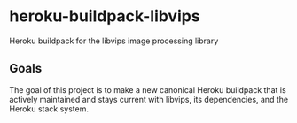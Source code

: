 # heroku-buildpack-libvips
Heroku buildpack for the libvips image processing library

## Goals

The goal of this project is to make a new canonical Heroku buildpack that is
actively maintained and stays current with libvips, its dependencies, and the
Heroku stack system.
